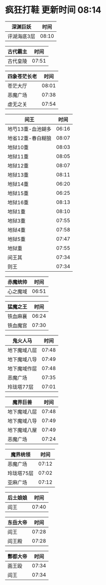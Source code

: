 # 疯狂打鞋 更新时间 08:14

| 深渊巨妖   | 时间    |
|--------|-------|
| 评湖海底3层 | 08:10 |

| 古代霸主   | 时间    |
|--------|-------|
| 古代皇陵 | 07:51 |

| 四象苍茫长老   | 时间    |
|--------|-------|
| 苍茫大厅 | 08:01 |
| 恶魔广场 | 07:38 |
| 虚无之关 | 07:54 |

| 间王   | 时间    |
|--------|-------|
| 地芍13重-血池蝴多 | 06:16 |
| 地省12重-春白糊狼 | 08:07 |
| 地狱10重 | 08:03 |
| 地狱11重 | 08:05 |
| 地狱12重 | 08:07 |
| 地狱13重 | 08:11 |
| 地狱14重 | 06:20 |
| 地狱15重 | 06:25 |
| 地狱16重 | 08:13 |
| 地狱1重 | 08:10 |
| 地狱3重 | 07:55 |
| 地狱4重 | 07:58 |
| 地狱5重 | 07:47 |
| 地狱重 | 07:55 |
| 间王其 | 07:34 |
| 则王 | 07:34 |

| 赤魔统帅   | 时间    |
|--------|-------|
| 心之魔域 | 06:51 |

| 猛魔之王   | 时间    |
|--------|-------|
| 铁血麻襄 | 06:24 |
| 铁血魔宫 | 07:30 |

| 鬼火人马   | 时间    |
|--------|-------|
| 地下魔域八层 | 07:48 |
| 地下魔域八导 | 07:49 |
| 地下魔域作层 | 07:48 |
| 恶魔广场 | 07:35 |
| 玲珑塔77层 | 07:01 |

| 魔界巨兽   | 时间    |
|--------|-------|
| 地下魔域八层 | 07:48 |
| 地下魔域八导 | 07:49 |
| 地下魔域八屋 | 07:49 |
| 恶魔广场 | 07:24 |

| 魔界统领   | 时间    |
|--------|-------|
| 恶魔广场 | 07:12 |
| 玲珑塔75层 | 07:02 |
| 亚麻广场 | 07:12 |

| 后土娘娘   | 时间    |
|--------|-------|
| 阎王 | 07:40 |

| 东岳大帝   | 时间    |
|--------|-------|
| 阎王 | 07:28 |
| 阎王殿 | 07:28 |

| 酆都大帝   | 时间    |
|--------|-------|
| 画王殴 | 07:34 |
| 阎王 | 07:34 |